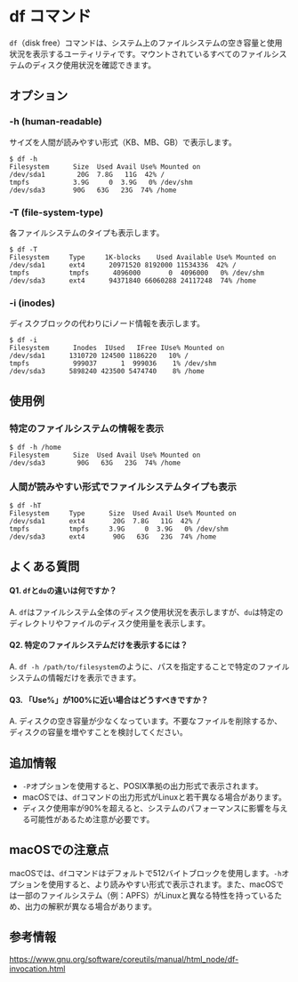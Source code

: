 # df コマンド

`df`（disk free）コマンドは、システム上のファイルシステムの空き容量と使用状況を表示するユーティリティです。マウントされているすべてのファイルシステムのディスク使用状況を確認できます。

## オプション

### **-h (human-readable)**
サイズを人間が読みやすい形式（KB、MB、GB）で表示します。

```console
$ df -h
Filesystem      Size  Used Avail Use% Mounted on
/dev/sda1        20G  7.8G   11G  42% /
tmpfs           3.9G     0  3.9G   0% /dev/shm
/dev/sda3       90G   63G   23G  74% /home
```

### **-T (file-system-type)**
各ファイルシステムのタイプも表示します。

```console
$ df -T
Filesystem     Type     1K-blocks    Used Available Use% Mounted on
/dev/sda1      ext4      20971520 8192000 11534336  42% /
tmpfs          tmpfs      4096000       0  4096000   0% /dev/shm
/dev/sda3      ext4      94371840 66060288 24117248  74% /home
```

### **-i (inodes)**
ディスクブロックの代わりにiノード情報を表示します。

```console
$ df -i
Filesystem      Inodes  IUsed   IFree IUse% Mounted on
/dev/sda1      1310720 124500 1186220   10% /
tmpfs           999037      1  999036    1% /dev/shm
/dev/sda3      5898240 423500 5474740    8% /home
```

## 使用例

### 特定のファイルシステムの情報を表示

```console
$ df -h /home
Filesystem      Size  Used Avail Use% Mounted on
/dev/sda3        90G   63G   23G  74% /home
```

### 人間が読みやすい形式でファイルシステムタイプも表示

```console
$ df -hT
Filesystem     Type      Size  Used Avail Use% Mounted on
/dev/sda1      ext4       20G  7.8G   11G  42% /
tmpfs          tmpfs     3.9G     0  3.9G   0% /dev/shm
/dev/sda3      ext4       90G   63G   23G  74% /home
```

## よくある質問

#### Q1. `df`と`du`の違いは何ですか？
A. `df`はファイルシステム全体のディスク使用状況を表示しますが、`du`は特定のディレクトリやファイルのディスク使用量を表示します。

#### Q2. 特定のファイルシステムだけを表示するには？
A. `df -h /path/to/filesystem`のように、パスを指定することで特定のファイルシステムの情報だけを表示できます。

#### Q3. 「Use%」が100%に近い場合はどうすべきですか？
A. ディスクの空き容量が少なくなっています。不要なファイルを削除するか、ディスクの容量を増やすことを検討してください。

## 追加情報

* `-P`オプションを使用すると、POSIX準拠の出力形式で表示されます。
* macOSでは、`df`コマンドの出力形式がLinuxと若干異なる場合があります。
* ディスク使用率が90%を超えると、システムのパフォーマンスに影響を与える可能性があるため注意が必要です。

## macOSでの注意点

macOSでは、`df`コマンドはデフォルトで512バイトブロックを使用します。`-h`オプションを使用すると、より読みやすい形式で表示されます。また、macOSでは一部のファイルシステム（例：APFS）がLinuxと異なる特性を持っているため、出力の解釈が異なる場合があります。

## 参考情報

https://www.gnu.org/software/coreutils/manual/html_node/df-invocation.html